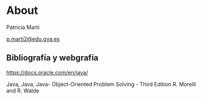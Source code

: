 # About

Patricia Martí

p.marti2@edu.gva.es

## Bibliografía y webgrafía

https://docs.oracle.com/en/java/

Java, Java, Java- Object-Oriented Problem Solving - Third Edition R. Morelli and R. Walde
